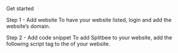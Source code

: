 Get started

Step 1 - Add website
To have your website listed, login and add the website’s domain.

Step 2 - Add code snippet
To add Splitbee to your website, add the following script tag to the <head> of your website.

<script src="https://analytics.ritiksharma.me/script.js" />

Make sure to include the async or defer attribute. It allows your page to load without waiting for the script.

It will only show data coming from your project domain directly. It will not accept data from development environments.

Step 3 - Check the script
Once you add the script to your site, reload the deployed site’s page with the script to ensure it sends the first page view.

Go to the dashboard/:siteId to verify that the page view has been sent and is displayed on the charts.